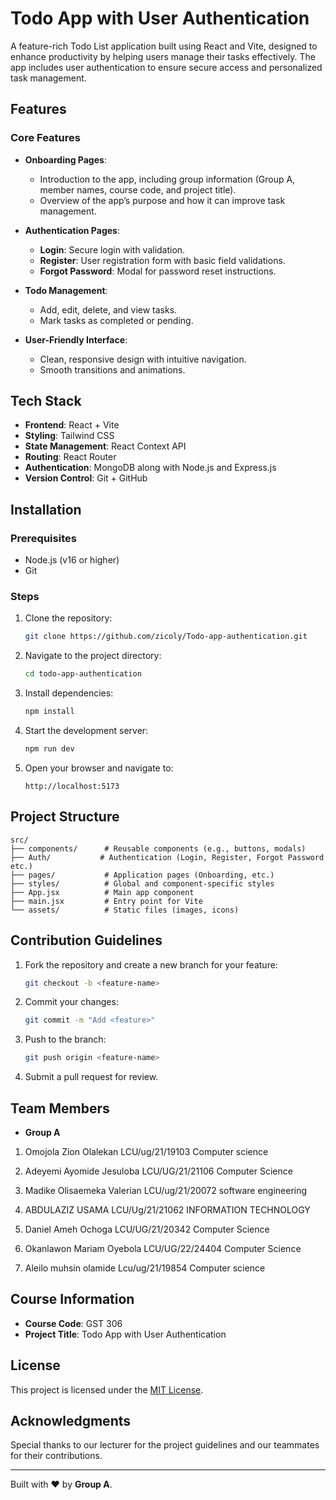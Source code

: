 # Todo App with User Authentication

A feature-rich Todo List application built using React and Vite, designed to enhance productivity by helping users manage their tasks effectively. The app includes user authentication to ensure secure access and personalized task management.

## Features

### Core Features
- **Onboarding Pages**:
  - Introduction to the app, including group information (Group A, member names, course code, and project title).
  - Overview of the app’s purpose and how it can improve task management.
  
- **Authentication Pages**:
  - **Login**: Secure login with validation.
  - **Register**: User registration form with basic field validations.
  - **Forgot Password**: Modal for password reset instructions.

- **Todo Management**:
  - Add, edit, delete, and view tasks.
  - Mark tasks as completed or pending.

- **User-Friendly Interface**:
  - Clean, responsive design with intuitive navigation.
  - Smooth transitions and animations.

## Tech Stack
- **Frontend**: React + Vite
- **Styling**: Tailwind CSS
- **State Management**: React Context API
- **Routing**: React Router
- **Authentication**: MongoDB along with Node.js and Express.js
- **Version Control**: Git + GitHub

## Installation

### Prerequisites
- Node.js (v16 or higher)
- Git

### Steps
1. Clone the repository:
   ```bash
   git clone https://github.com/zicoly/Todo-app-authentication.git
   ```
2. Navigate to the project directory:
   ```bash
   cd todo-app-authentication
   ```
3. Install dependencies:
   ```bash
   npm install
   ```
4. Start the development server:
   ```bash
   npm run dev
   ```

5. Open your browser and navigate to:
   ```
   http://localhost:5173
   ```

## Project Structure
```
src/
├── components/      # Reusable components (e.g., buttons, modals)
├── Auth/           # Authentication (Login, Register, Forgot Password etc.)
├── pages/           # Application pages (Onboarding, etc.)
├── styles/          # Global and component-specific styles
├── App.jsx          # Main app component
├── main.jsx         # Entry point for Vite
└── assets/          # Static files (images, icons)
```

## Contribution Guidelines
1. Fork the repository and create a new branch for your feature:
   ```bash
   git checkout -b <feature-name>
   ```
2. Commit your changes:
   ```bash
   git commit -m "Add <feature>"
   ```
3. Push to the branch:
   ```bash
   git push origin <feature-name>
   ```
4. Submit a pull request for review.

## Team Members
- **Group A**  
1) Omojola Zion Olalekan
LCU/ug/21/19103
Computer science

2) Adeyemi Ayomide Jesuloba 
LCU/UG/21/21106
Computer Science

3) Madike Olisaemeka Valerian 
LCU/ug/21/20072
software engineering

4) ABDULAZIZ USAMA
LCU/Ug/21/21062
INFORMATION TECHNOLOGY

5) Daniel Ameh Ochoga
LCU/UG/21/20342
Computer Science

6) Okanlawon Mariam Oyebola
LCU/UG/22/24404
Computer Science

7) Aleilo muhsin olamide 
Lcu/ug/21/19854
Computer science 

## Course Information
- **Course Code**: GST 306  
- **Project Title**: Todo App with User Authentication  

## License
This project is licensed under the [MIT License](https://opensource.org/licenses/MIT).

## Acknowledgments
Special thanks to our lecturer for the project guidelines and our teammates for their contributions.

---

Built with ❤️ by **Group A**.
```  